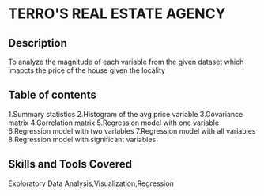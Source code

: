 # TERRO'S REAL ESTATE AGENCY
## Description
To analyze the magnitude of each variable from the given dataset which imapcts the price of the house given the locality
## Table of contents
1.Summary statistics
2.Histogram of the avg price  variable
3.Covariance matrix
4.Correlation matrix
5.Regression model with one variable
6.Regression model with two variables
7.Regression model with all variables
8.Regression model with significant variables
## Skills and Tools Covered
Exploratory Data Analysis,Visualization,Regression

